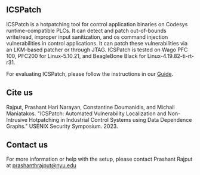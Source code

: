 ## ICSPatch
ICSPatch is a hotpatching tool for control application binaries on Codesys runtime-compatible PLCs. It can detect and patch out-of-bounds write/read, improper input sanitization, and os command injection vulnerabilities in control applications. It can patch these vulnerabilities via an LKM-based patcher or through JTAG. ICSPatch is tested on Wago PFC 100, PFC200 for Linux-5.10.21, and BeagleBone Black for Linux-4.19.82-ti-rt-r31.

For evaluating ICSPatch, please follow the instructions in our [Guide](main/README.md).

## Cite us
Rajput, Prashant Hari Narayan, Constantine Doumanidis, and Michail Maniatakos. "ICSPatch: Automated Vulnerability Localization and Non-Intrusive Hotpatching in Industrial Control Systems using Data Dependence Graphs." USENIX Security Symposium. 2023.

## Contact us
For more information or help with the setup, please contact Prashant Rajput at prashanthrajput@nyu.edu